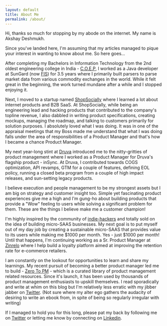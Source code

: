 ```yaml
---
layout: default
title: About Me
permalink: /about/
---
```


Hi, thanks so much for stopping by my abode on the internet. My name is Akshay Deshmukh.

Since you've landed here, I'm assuming that my articles managed to pique your interest in wanting to know about me. So here goes...

After completing my Bachelors in Information Technology from the 2nd oldest engineering college in India - <a class="link-in-post" href="https://www.coep.org.in">C.O.E.P<a>, I worked as a Java developer at SunGard (now <a class="link-in-post" href="https://www.fisglobal.com/en">FIS</a>) for 3.5 years where I primarily built parsers to parse market data from various commodity exchanges in the world. While it felt great in the beginning, the work turned mundane after a while and I stopped enjoying it. 

Next, I moved to a startup named <a href="https://shopsocially.com" class="link-in-post">ShopSocially</a> where I learned a lot about internet products and B2B SaaS. At ShopSocially, while being an engineering lead and hacking products that contributed to the company's topline revenue, I also dabbled in writing product specifications, creating mockups, managing the roadmap, and talking to customers primarily for solution purposes. I absolutely loved what I was doing. It was in one of the appraisal meetings that my Boss made me understand that what I was doing falls under the area of responsibilities of a Product Manager and that's how I became a chance Product Manager.

My next year-long stint at <a class="link-in-post" href="https://www.druva.com/">Druva</a> introduced me to the nitty-gritties of product management where I worked as a Product Manager for Druva's flagship product - inSync. At Druva, I contributed towards COGS optimization, API revamps, GTM for a couple of features, defining EOL policy, running a closed beta program from a couple of high impact releases, and sun-setting legacy products. 

I believe execution and people management to be my strongest assets but I am big on strategy and customer insight too. Simple yet fascinating product experiences give me a high and I'm gung-ho about building products that provide a "Wow" feeling to users while solving a significant problem for them. These are the things I believe make me a customer champion! 

I'm highly inspired by the community of <a href="https://www.indiehackers.com/" class="link-in-post">indie-hackers</a> and totally sold on the idea of building micro-SAAS businesses. My next goal is to put myself out of my day job by creating a sustainable micro-SAAS that provides value to its users while making me $1000 per month. Yes - just $1000 per month! Until that happens, I'm continuing working as a Sr. Product Manager at <a href="https://zinrelo.com" class="link-in-post">Zinrelo</a> where I help build a loyalty platform aimed at improving the retention rate for e-commerce retailers.

I am constantly on the lookout for opportunities to learn and share my learnings. My recent pursuit of becoming a better product manager led me to build - <a href="https://zerotopm.info" class="link-in-post"> Zero To PM</a> - which is a curated library of product management related resources. Since it's launch, it has been used by thousands of product management enthusiasts to upskill themselves. I read sporadically and write at whim on this blog but I'm relatively less erratic with my jibber jabber on <a href="https://twitter.com/ak_kshay" class="link-in-post"> Twitter</a>. (Not sure where my alter ego gathers the audacity of desiring to write an ebook from, in spite of being so regularly irregular with writing)

If I managed to hold you for this long, please pat my back by following me on <a href="https://twitter.com/ak_kshay" class="link-in-post"> Twitter</a> or letting me know by connecting on <a class="link-in-post" href="http://in.linkedin.com/in/akshaydeshmukh16/">Linkedin</a>.







